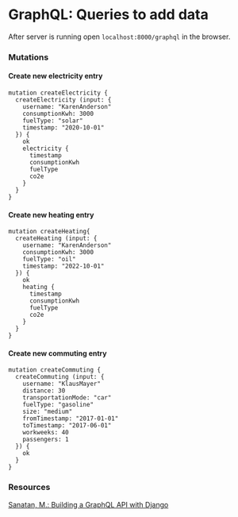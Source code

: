 # GraphQL: Queries to add data


After server is running open `localhost:8000/graphql` in the browser.


### Mutations


#### Create new electricity entry

```
mutation createElectricity {
  createElectricity (input: {
    username: "KarenAnderson"
    consumptionKwh: 3000
    fuelType: "solar"
    timestamp: "2020-10-01"
  }) {
    ok
    electricity {
      timestamp
      consumptionKwh
      fuelType
      co2e
    }
  }
}
```

#### Create new heating entry

```
mutation createHeating{
  createHeating (input: {
    username: "KarenAnderson"
    consumptionKwh: 3000
    fuelType: "oil"
    timestamp: "2022-10-01"
  }) {
    ok
    heating {
      timestamp
      consumptionKwh
      fuelType
      co2e
    }
  }
}
```

#### Create new commuting entry

```
mutation createCommuting {
  createCommuting (input: {
    username: "KlausMayer"
    distance: 30
    transportationMode: "car"
    fuelType: "gasoline"
    size: "medium"
    fromTimestamp: "2017-01-01"
    toTimestamp: "2017-06-01"
    workweeks: 40
    passengers: 1
  }) {
    ok
  }
}
```

### Resources
[Sanatan, M.: Building a GraphQL API with Django](https://stackabuse.com/building-a-graphql-api-with-django/)